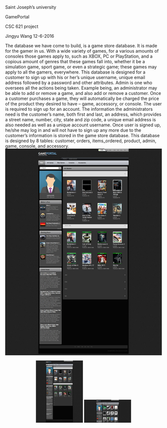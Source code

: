 Saint Joseph’s university

GamePortal

CSC 621 project

Jingyu Wang
12-6-2016

The database we have come to build, is a game store database. It is made for the gamer in us. With a wide variety of games, for a various amounts of consoles those games apply to, such as XBOX, PC or PlayStation, and a copious amount of genres that these games fall into, whether it be a simulation game, sport game, or even a strategic game; these games may apply to all the gamers, everywhere. This database is designed for a customer to sign up with his or her’s unique username, unique email address followed by a password and other attributes. Admin is one who oversees all the actions being taken. Example being, an administrator may be able to add or remove a game, and also add or remove a customer. Once a customer purchases a game, they will automatically be charged the price of the product they desired to have – game, accessory, or console. The user is required to sign up for an account. The information the administrators need is the customer’s name, both first and last, an address, which provides a street name, number, city, state and zip code, a unique email address is also needed as well as a unique account username. Once user is signed up, he/she may log in and will not have to sign up any more due to the customer’s information is stored in the game store database. This database is designed by 8 tables: customer, orders, items_ordered, product, admin, game, console, and accessory.
![alt text](http://github.com/hy30305340/GamePortal/raw/master/images/userPage.jpg)
<p align="center">
  <img src="http://github.com/hy30305340/GamePortal/raw/master/images/userPage.jpg" width="30%" height="30%"/>
  <img src="http://github.com/hy30305340/GamePortal/raw/master/images/userPage2.jpg" width="30%" height="30%"/>
</p>
